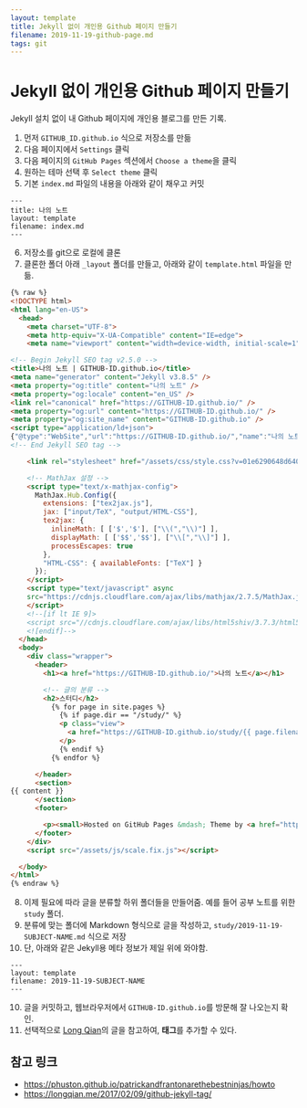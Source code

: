 ```yaml
---
layout: template
title: Jekyll 없이 개인용 Github 페이지 만들기
filename: 2019-11-19-github-page.md
tags: git
---
```


# Jekyll 없이 개인용 Github 페이지 만들기

Jekyll 설치 없이 내 Github 페이지에 개인용 블로그를 만든 기록.

1. 먼저 `GITHUB_ID.github.io` 식으로 저장소를 만듦
2. 다음 페이지에서 `Settings` 클릭
3. 다음 페이지의 `GitHub Pages` 섹션에서 `Choose a theme`을 클릭
4. 원하는 테마 선택 후 `Select theme` 클릭
5. 기본 `index.md` 파일의 내용을 아래와 같이 채우고 커밋

```
---
title: 나의 노트
layout: template
filename: index.md
---
```
6. 저장소를 git으로 로컬에 클론
7. 클론한 폴더 아래 `_layout` 폴더를 만들고, 아래와 같이 `template.html` 파일을 만듦.

```html
{% raw %}
<!DOCTYPE html>
<html lang="en-US">
  <head>
    <meta charset="UTF-8">
    <meta http-equiv="X-UA-Compatible" content="IE=edge">
    <meta name="viewport" content="width=device-width, initial-scale=1">

<!-- Begin Jekyll SEO tag v2.5.0 -->
<title>나의 노트 | GITHUB-ID.github.io</title>
<meta name="generator" content="Jekyll v3.8.5" />
<meta property="og:title" content="나의 노트" />
<meta property="og:locale" content="en_US" />
<link rel="canonical" href="https://GITHUB-ID.github.io/" />
<meta property="og:url" content="https://GITHUB-ID.github.io/" />
<meta property="og:site_name" content="GITHUB-ID.github.io" />
<script type="application/ld+json">
{"@type":"WebSite","url":"https://GITHUB-ID.github.io/","name":"나의 노트","headline":"나의 노트","@context":"http://schema.org"}</script>
<!-- End Jekyll SEO tag -->

    <link rel="stylesheet" href="/assets/css/style.css?v=01e6290648d6409b0c7f076e8788b0cbc74c3e34">

    <!-- MathJax 설정 -->
    <script type="text/x-mathjax-config">
      MathJax.Hub.Config({
        extensions: ["tex2jax.js"],
        jax: ["input/TeX", "output/HTML-CSS"],
        tex2jax: {
          inlineMath: [ ['$','$'], ["\\(","\\)"] ],
          displayMath: [ ['$$','$$'], ["\\[","\\]"] ],
          processEscapes: true
        },
        "HTML-CSS": { availableFonts: ["TeX"] }
      });
    </script>
    <script type="text/javascript" async
    src="https://cdnjs.cloudflare.com/ajax/libs/mathjax/2.7.5/MathJax.js?config=TeX-MML-AM_CHTML">
    </script>
    <!--[if lt IE 9]>
    <script src="//cdnjs.cloudflare.com/ajax/libs/html5shiv/3.7.3/html5shiv.min.js"></script>
    <![endif]-->
  </head>
  <body>
    <div class="wrapper">
      <header>
        <h1><a href="https://GITHUB-ID.github.io/">나의 노트</a></h1>

        <!-- 글의 분류 -->
        <h2>스터디</h2>
          {% for page in site.pages %}
            {% if page.dir == "/study/" %}
            <p class="view">
              <a href="https://GITHUB-ID.github.io/study/{{ page.filename | remove: ".md" }}.html">{{ page.title }}</a>
            </p>
            {% endif %}
          {% endfor %}

      </header>
      <section>
{{ content }}
      </section>
      <footer>

        <p><small>Hosted on GitHub Pages &mdash; Theme by <a href="https://github.com/orderedlist">orderedlist</a></small></p>
      </footer>
    </div>
    <script src="/assets/js/scale.fix.js"></script>

  </body>
</html>
{% endraw %}
```
8. 이제 필요에 따라 글을 분류할 하위 폴더들을 만들어줌. 예를 들어 공부 노트를 위한 `study` 폴더.
9. 분류에 맞는 폴더에 Markdown 형식으로 글을 작성하고, `study/2019-11-19-SUBJECT-NAME.md` 식으로 저장
10. 단, 아래와 같은 Jekyll용 메타 정보가 제일 위에 와야함.
```
---
layout: template
filename: 2019-11-19-SUBJECT-NAME
---
```
10. 글을 커밋하고, 웹브라우저에서 `GITHUB-ID.github.io`를 방문해 잘 나오는지 확인.
11. 선택적으로 [Long Qian](https://longqian.me/2017/02/09/github-jekyll-tag/)의 글을 참고하여, **태그**를 추가할 수 있다.

## 참고 링크
* https://phuston.github.io/patrickandfrantonarethebestninjas/howto
* https://longqian.me/2017/02/09/github-jekyll-tag/